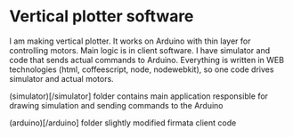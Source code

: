 Vertical plotter software
=========================

I am making vertical plotter. It works on Arduino with thin layer for controlling motors.
Main logic is in client software. I have simulator and code that sends actual commands to Arduino.
Everything is written in WEB technologies (html, coffeescript, node, nodewebkit),
so one code drives simulator and actual motors.

(simulator)[/simulator] folder contains main application responsible for drawing simulation
and sending commands to the Arduino

(arduino)[/arduino] folder slightly modified firmata client code